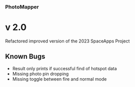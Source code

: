 ### PhotoMapper
# v 2.0
Refactored improved version of the 2023 SpaceApps Project

## Known Bugs
* Result only prints if successful find of hotspot data
* Missing photo pin dropping
* Missing toggle between fire and normal mode
